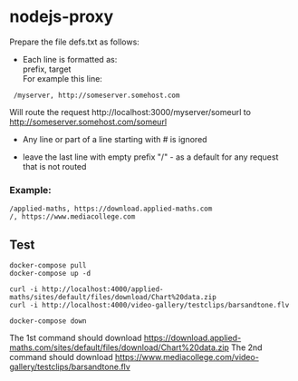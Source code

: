 # nodejs-proxy

Prepare the file defs.txt as follows: 
- Each line is formatted as:  
prefix, target  
For example this line:
```
 /myserver, http://someserver.somehost.com 
```
Will route the request http://localhost:3000/myserver/someurl to http://someserver.somehost.com/someurl

- Any line or part of a line starting with # is ignored

- leave the last line with empty prefix "/" - as a default for any request that is not routed

### Example:
```
/applied-maths, https://download.applied-maths.com
/, https://www.mediacollege.com
```

## Test

```
docker-compose pull
docker-compose up -d

curl -i http://localhost:4000/applied-maths/sites/default/files/download/Chart%20data.zip
curl -i http://localhost:4000/video-gallery/testclips/barsandtone.flv

docker-compose down
```
The 1st command should download https://download.applied-maths.com/sites/default/files/download/Chart%20data.zip
The 2nd command should download https://www.mediacollege.com/video-gallery/testclips/barsandtone.flv
